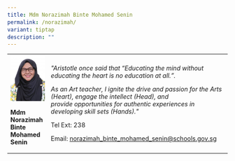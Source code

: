 ```yaml
---
title: Mdm Norazimah Binte Mohamed Senin
permalink: /norazimah/
variant: tiptap
description: ""
---
```

<table>
<tbody>
<tr>
<td rowspan="1" colspan="1">
<div class="isomer-image-wrapper">
<img style="width:100%;" height="auto" width="100%" src="/images/pam6.jpg">
</div>
<p><strong>Mdm Norazimah Binte Mohamed Senin</strong>
</p>
</td>
<td rowspan="1" colspan="1">
<p><em>"Aristotle once said that “Educating the mind without educating the heart is no education at all.”.</em>
</p>
<p><em>As an Art teacher, I&nbsp;ignite the drive and passion for the Arts (Heart), engage the intellect (Head), and provide&nbsp;opportunities for authentic experiences in developing skill sets (Hands)."</em>
</p>
<p>Tel Ext: 238</p>
<p>Email:&nbsp;<a href="mailto:norazimah_binte_mohamed_senin@schools.gov.sg" rel="noopener noreferrer nofollow" target="_blank">norazimah_binte_mohamed_senin@schools.gov.sg</a>
</p>
</td>
</tr>
</tbody>
</table>
<p></p>